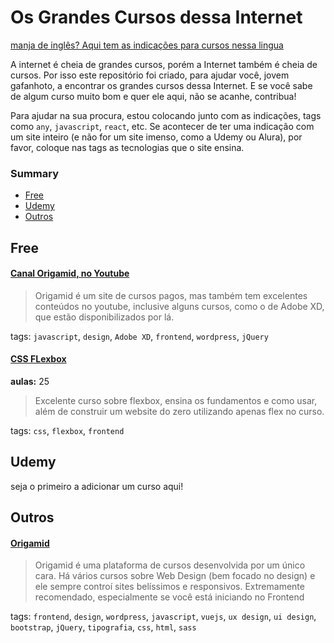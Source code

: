 # Os Grandes Cursos dessa Internet

[manja de inglês? Aqui tem as indicações para cursos nessa lingua](https://github.com/rochabianca/the-great-courses-of-the-Internet/README.MD)

A internet é cheia de grandes cursos, porém a Internet também é cheia de cursos. Por isso este repositório foi criado, para ajudar você, jovem gafanhoto, a encontrar os grandes cursos dessa Internet. E se você sabe de algum curso muito bom e quer ele aqui, não se acanhe, contribua!

Para ajudar na sua procura, estou colocando junto com as indicações, tags como `any`, `javascript`, `react`, etc. Se acontecer de ter uma indicação com um site inteiro (e não for um site imenso, como a Udemy ou Alura), por favor, coloque nas tags as tecnologias que o site ensina.

### Summary

- [Free](https://github.com/rochabianca/TheGreatCoursesOfTheInternet/README_pt-br.md#Free)
- [Udemy](https://github.com/rochabianca/TheGreatCoursesOfTheInternet/README_pt-br.md#Udemy)
- [Outros](https://github.com/rochabianca/TheGreatCoursesOfTheInternet/README_pt-br.md#Outros)

## Free

#### [Canal Origamid, no Youtube](https://www.youtube.com/user/origamidlabs)

> Origamid é um site de cursos pagos, mas também tem excelentes conteúdos no youtube, inclusive alguns cursos, como o de Adobe XD, que estão disponibilizados por lá.

tags: `javascript`, `design`, `Adobe XD`, `frontend`, `wordpress`, `jQuery`

#### [CSS FLexbox](https://www.origamid.com/curso/css-flexbox/)

**aulas:** 25

> Excelente curso sobre flexbox, ensina os fundamentos e como usar, além de construir um website do zero utilizando apenas flex no curso.

tags: `css`, `flexbox`, `frontend`

## Udemy

seja o primeiro a adicionar um curso aqui!

## Outros

#### [Origamid](https://www.origamid.com/)

> Origamid é uma plataforma de cursos desenvolvida por um único cara. Há vários cursos sobre Web Design (bem focado no design) e ele sempre controí sites belíssimos e responsivos. Extremamente recomendado, especialmente se você está iniciando no Frontend

tags: `frontend`, `design`, `wordpress`, `javascript`, `vuejs`, `ux design`, `ui design`, `bootstrap`, `jQuery`, `tipografia`, `css`, `html`, `sass`
